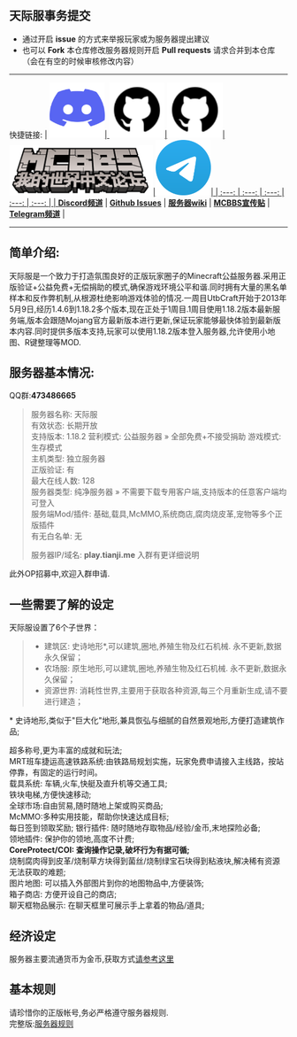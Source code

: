 ## 天际服事务提交 ##
- 通过开启 **issue** 的方式来举报玩家或为服务器提出建议
- 也可以 **Fork** 本仓库修改服务器规则开启 **Pull requests** 请求合并到本仓库（会在有空的时候审核修改内容）

----
快捷链接:
| <a href="https://discord.gg/8xH2a3vbnH"/> <img src="/.github/icons/Discord.svg" width="100" height="100" />| <a href="https://github.com/YuanYuanOwO/Minecraft-Tianji-Server/issues"><img src="/.github/icons/Github.png" width="100" height="100" />|<a href="https://github.com/YuanYuanOwO/Minecraft-Tianji-Server/wiki"><img src="/.github/icons/Github.png" width="100" height="100" />|<a href="https://www.mcbbs.net/thread-1172334-1-1.html"><img src="/.github/icons/MCBBS.png" width="260" height="90" />|<a href="https://t.me/joinchat/FPQtiwy5htGgvwJi1HYcHQ"><img src="/.github/icons/Telegram.png" width="100" height="100" />|
| :---: | :---: | :---: | :---: | :---: |
| [**Discord频道**](https://discord.gg/bfefw2E) | [**Github Issues**](https://github.com/YuanYuanOwO/Minecraft-Tianji-Server/issues) | [**服务器wiki**](https://github.com/YuanYuanOwO/Minecraft-Tianji-Server/wiki) | [**MCBBS宣传贴**](https://www.mcbbs.net/thread-1172334-1-1.html) | [**Telegram频道**](https://t.me/joinchat/FPQtiwy5htGgvwJi1HYcHQ) |

----

简单介绍:  
----

天际服是一个致力于打造氛围良好的正版玩家圈子的Minecraft公益服务器.采用正版验证+公益免费+无偿捐助的模式,确保游戏环境公平和谐.同时拥有大量的黑名单样本和反作弊机制,从根源杜绝影响游戏体验的情况.一周目UtbCraft开始于2013年5月9日,经历1.4.6到1.18.2多个版本,现在正处于1周目.1周目使用1.18.2版本最新服务端,版本会跟随Mojang官方最新版本进行更新,保证玩家能够最快体验到最新版本内容.同时提供多版本支持,玩家可以使用1.18.2版本登入服务器,允许使用小地图、R键整理等MOD.

服务器基本情况:  
----

QQ群:**473486665** 


>    服务器名称:	天际服  
>    有效状态:	长期开放  
>    支持版本:	1.18.2
>    营利模式:	公益服务器 » 全部免费+不接受捐助 
>    游戏模式:	生存模式  
>    主机类型:	独立服务器  
>    正版验证:	有  
>    最大在线人数:	128  
>    服务器类型:	纯净服务器 » 不需要下载专用客户端,支持版本的任意客户端均可登入  
>    服务端Mod/插件:	基础,载具,McMMO,系统商店,腐肉烧皮革,宠物等多个正版插件  
>    有无白名单:	无  
>      
>    服务器IP/域名:	**play.tianji.me** 入群有更详细说明  
  
此外OP招募中,欢迎入群申请.     
  
一些需要了解的设定  
----

天际服设置了6个子世界：  
 > * 建筑区: 史诗地形*,可以建筑,圈地,养殖生物及红石机械. 永不更新,数据永久保留；
 > * 农场服: 原生地形,可以建筑,圈地,养殖生物及红石机械. 永不更新,数据永久保留；
 > * 资源世界: 消耗性世界,主要用于获取各种资源,每三个月重新生成,请不要进行建造；
 
\* 史诗地形,类似于"巨大化"地形,兼具恢弘与细腻的自然景观地形,方便打造建筑作品;  

超多称号,更为丰富的成就和玩法;  
MRT班车捷运高速铁路系统:由铁路局规划实施，玩家免费申请接入主线路，按站停靠，有固定的运行时间。  
载具系统: 车辆,火车,快艇及直升机等交通工具;  
铁块电梯,方便快速移动;  
全球市场:自由贸易,随时随地上架或购买商品;  
McMMO:多种实用技能，帮助你快速达成目标;  
每日签到领取奖励; 
银行插件: 随时随地存取物品/经验/金币,末地探险必备;  
领地插件: 保护你的领地,高度不计费;  
**CoreProtect/COI: 查询操作记录,破坏行为有据可循;**  
烧制腐肉得到皮革/烧制草方块得到菌丝/烧制绿宝石块得到粘液块,解决稀有资源无法获取的难题;  
图片地图: 可以插入外部图片到你的地图物品中,方便装饰;  
箱子商店: 方便开设自己的商店;  
聊天框物品展示: 在聊天框里可展示手上拿着的物品/道具;  
  
  
经济设定
-

服务器主要流通货币为金币,获取方式[请参考这里](https://github.com/YuanYuanOwO/Minecraft-Tianji-Server/wiki/%E7%BB%8F%E6%B5%8E%E7%B3%BB%E7%BB%9F)
  
  
基本规则  
----

请珍惜你的正版帐号,务必严格遵守服务器规则.  
完整版:[服务器规则](/server-rule.md)    
